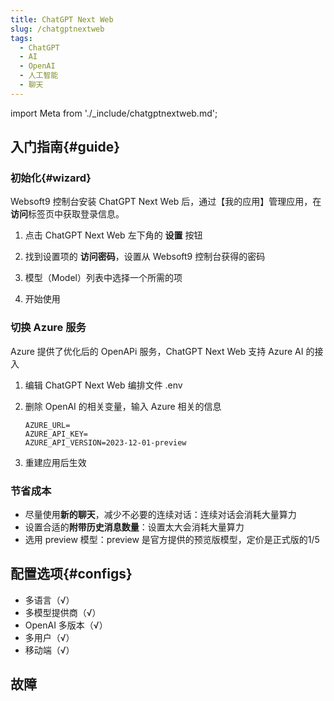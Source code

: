 ```yaml
---
title: ChatGPT Next Web
slug: /chatgptnextweb
tags:
  - ChatGPT
  - AI
  - OpenAI
  - 人工智能
  - 聊天
---
```


import Meta from './_include/chatgptnextweb.md';

<Meta name="meta" />

## 入门指南{#guide}

### 初始化{#wizard}

Websoft9 控制台安装 ChatGPT Next Web 后，通过【我的应用】管理应用，在**访问**标签页中获取登录信息。  

1. 点击 ChatGPT Next Web 左下角的 **设置** 按钮

2. 找到设置项的 **访问密码**，设置从 Websoft9 控制台获得的密码

3. 模型（Model）列表中选择一个所需的项

3. 开始使用

### 切换 Azure 服务

Azure 提供了优化后的 OpenAPi 服务，ChatGPT Next Web 支持 Azure AI 的接入

1. 编辑 ChatGPT Next Web 编排文件 .env

2. 删除 OpenAI 的相关变量，输入 Azure 相关的信息
   ```
   AZURE_URL=
   AZURE_API_KEY=
   AZURE_API_VERSION=2023-12-01-preview
   ```

3. 重建应用后生效

### 节省成本

- 尽量使用**新的聊天**，减少不必要的连续对话：连续对话会消耗大量算力
- 设置合适的**附带历史消息数量**：设置太大会消耗大量算力
- 选用 preview 模型：preview 是官方提供的预览版模型，定价是正式版的1/5

## 配置选项{#configs}

- 多语言（√）
- 多模型提供商（√）
- OpenAI 多版本（√）
- 多用户（√）
- 移动端（√）

## 故障